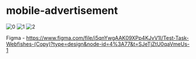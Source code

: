 # mobile-advertisement

![0](https://github.com/YaroslavaSabitova/mobile-advertisement/assets/114692293/6db4e444-a547-4d6d-9803-60df71817622)
![1](https://github.com/YaroslavaSabitova/mobile-advertisement/assets/114692293/2ea55424-f463-46ae-93e7-e71e0bdc2514)
![2](https://github.com/YaroslavaSabitova/mobile-advertisement/assets/114692293/02c32409-e4b5-4cce-89d3-ec9dced5449c)

Figma - https://www.figma.com/file/i5qnYwgAAK09XPp4KJvV1I/Test-Task-Webfishes-(Copy)?type=design&node-id=4%3A77&t=SJeTjZtU0qaVmeUs-1
